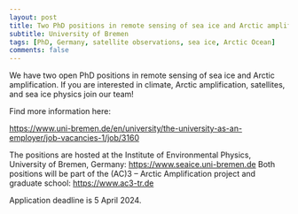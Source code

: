 ```yaml
---
layout: post
title: Two PhD positions in remote sensing of sea ice and Arctic amplification (Bremen, Germany)
subtitle: University of Bremen
tags: [PhD, Germany, satellite observations, sea ice, Arctic Ocean]
comments: false
---
```

We have two open PhD positions in remote sensing of sea ice and Arctic amplification. If you are interested in climate, Arctic amplification, satellites, and sea ice physics join our team!

Find more information here:

https://www.uni-bremen.de/en/university/the-university-as-an-employer/job-vacancies-1/job/3160 

The positions are hosted at the Institute of Environmental Physics, University of Bremen, Germany: https://www.seaice.uni-bremen.de
Both positions will be part of the (AC)3 – Arctic Amplification project and graduate school: https://www.ac3-tr.de

Application deadline is 5 April 2024.
